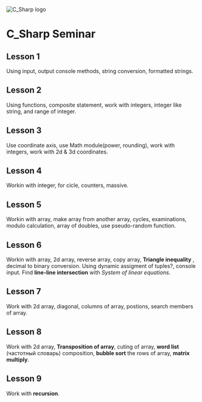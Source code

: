 ![C_Sharp logo](https://upload.wikimedia.org/wikipedia/commons/4/4f/Csharp_Logo.png)

# C_Sharp Seminar

## Lesson 1
Using input, output console methods, string conversion, formatted strings.

## Lesson 2
Using functions, composite statement, work with integers, integer like string,
and range of integer.

## Lesson 3
Use coordinate axis, use Math module(power, rounding), work with integers, work
with 2d & 3d coordinates.

## Lesson 4
Workin with integer, for cicle, counters, massive.

## Lesson 5
Workin with array, make array from another array, cycles, examinations, modulo
calculation, array of doubles, use pseudo-random function.

## Lesson 6
Workin with array, 2d array, reverse array, copy array, __Triangle inequality__
, decimal to binary conversion.
Using dynamic assigment of tuples?, console input. Find
__line-line intersection__ with _System of linear equations_.

 ## Lesson 7
Work with 2d array, diagonal, columns of array, postions, search members of
array.

## Lesson 8
Work with 2d array, __Transposition of array__, cuting of array, __word list__
(частотный словарь) composition, __bubble sort__ the rows of array, __matrix
multiply__.

## Lesson 9
Work with __recursion__. 